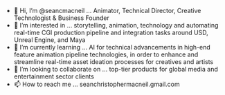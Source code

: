 - 👋 Hi, I’m @seancmacneil ... Animator, Technical Director, Creative Technologist & Business Founder
- 👀 I’m interested in ... storytelling, animation, technology and automating real-time CGI production pipeline and integration tasks around USD, Unreal Engine, and Maya
- 🌱 I’m currently learning ... AI for technical advancements in high-end feature animation pipeline technologies, in order to enhance and streamline real-time asset ideation processes for creatives and artists
- 💞️ I’m looking to collaborate on ... top-tier products for global media and entertainment sector clients
- 📫 How to reach me ... seanchristophermacneil.gmail.com

<!---
seancmacneil/seancmacneil is a ✨ special ✨ repository because its `README.md` (this file) appears on your GitHub profile.
You can click the Preview link to take a look at your changes.
--->
